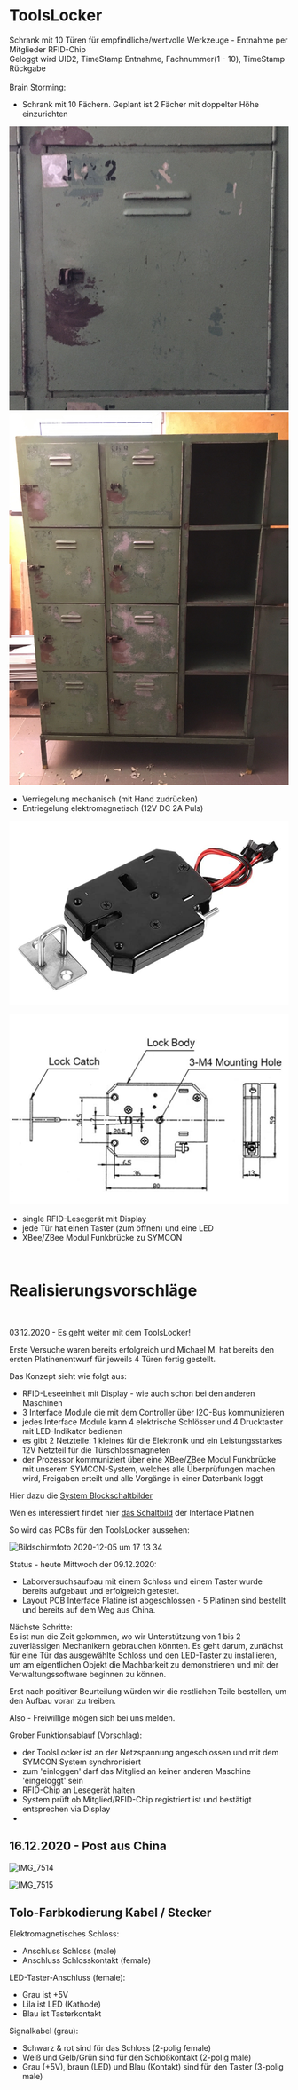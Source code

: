 # ToolsLocker
Schrank mit 10 Türen für empfindliche/wertvolle Werkzeuge - Entnahme per Mitglieder RFID-Chip<br>
Geloggt wird UID2, TimeStamp Entnahme, Fachnummer(1 - 10), TimeStamp Rückgabe
<br><br>
Brain Storming:
- Schrank mit 10 Fächern. Geplant ist 2 Fächer mit doppelter Höhe einzurichten
  
![Locker_2](images/locker_2.png)
![Locker_3](doc/Schrank.jpg)

- Verriegelung mechanisch (mit Hand zudrücken)
- Entriegelung elektromagnetisch (12V DC 2A Puls)

![Lock_1](images/Lock_1.png)

![Abmessungen](doc/Abmessungen.png)

- single RFID-Lesegerät mit Display
- jede Tür hat einen Taster (zum öffnen) und eine LED
- XBee/ZBee Modul Funkbrücke zu SYMCON

<br>
<h1>Realisierungsvorschläge</h1> <br>

03.12.2020 - Es geht weiter mit dem ToolsLocker!

Erste Versuche waren bereits erfolgreich und Michael M. hat bereits den ersten Platinenentwurf für jeweils 4 Türen fertig gestellt.

Das Konzept sieht wie folgt aus:
- RFID-Leseeinheit mit Display - wie auch schon bei den anderen Maschinen
- 3 Interface Module die mit dem Controller über I2C-Bus kommunizieren
- jedes Interface Module kann 4 elektrische Schlösser und 4 Drucktaster mit LED-Indikator bedienen
- es gibt 2 Netzteile: 1 kleines für die Elektronik und ein Leistungsstarkes 12V Netzteil für die Türschlossmagneten
- der Prozessor kommuniziert über eine XBee/ZBee Modul Funkbrücke mit unserem SYMCON-System, welches alle Überprüfungen machen wird, Freigaben erteilt und alle Vorgänge in einer Datenbank loggt

Hier dazu die [System Blockschaltbilder](doc/ToolsLock_Schaltung_B0.pdf)<br>

Wen es interessiert findet hier [das Schaltbild](doc//ToolsLockTreiberI2CML_SCH.PDF) der Interface Platinen<br>

So wird das PCBs für den ToolsLocker aussehen:

![Bildschirmfoto 2020-12-05 um 17 13 34](https://user-images.githubusercontent.com/42463588/101286534-4fc3b400-37eb-11eb-9eb7-2b88002af4fe.png)

Status - heute Mittwoch der 09.12.2020:

- Laborversuchsaufbau mit einem Schloss und einem Taster wurde bereits aufgebaut und erfolgreich getestet.
- Layout PCB Interface Platine ist abgeschlossen - 5 Platinen sind bestellt und bereits auf dem Weg aus China.


Nächste Schritte:<br>
Es ist nun die Zeit gekommen, wo wir Unterstützung von 1 bis 2 zuverlässigen Mechanikern gebrauchen könnten. Es geht darum, zunächst für eine Tür das ausgewählte Schloss und den LED-Taster zu installieren, um am eigentlichen Objekt die Machbarkeit zu demonstrieren und mit der Verwaltungssoftware beginnen zu können.

Erst nach positiver Beurteilung würden wir die restlichen Teile bestellen, um den Aufbau voran zu treiben.

Also - Freiwillige mögen sich bei uns melden.

Grober Funktionsablauf (Vorschlag):
- der ToolsLocker ist an der Netzspannung angeschlossen und mit dem SYMCON System synchronisiert
- zum 'einloggen' darf das Mitglied an keiner anderen Maschine 'eingeloggt' sein
- RFID-Chip an Lesegerät halten
- System prüft ob Mitglied/RFID-Chip registriert ist und bestätigt entsprechen via Display
- 

<h2>16.12.2020 - Post aus China</h2>

![IMG_7514](https://user-images.githubusercontent.com/42463588/102316586-81204a80-3f76-11eb-94c7-06950fffdf84.jpg)

![IMG_7515](https://user-images.githubusercontent.com/42463588/102316639-9ac19200-3f76-11eb-9788-50943ebae297.jpg)

<h2>Tolo-Farbkodierung Kabel / Stecker </h2>

Elektromagnetisches Schloss:
 - Anschluss Schloss (male)
 - Anschluss Schlosskontakt (female)


LED-Taster-Anschluss (female):
- Grau ist +5V
- Lila ist LED (Kathode)
- Blau ist Tasterkontakt

Signalkabel (grau):
- Schwarz & rot sind für das Schloss (2-polig female)
- Weiß und Gelb/Grün sind für den Schloßkontakt (2-polig male)
- Grau (+5V), braun (LED) und Blau (Kontakt) sind für den Taster (3-polig male)